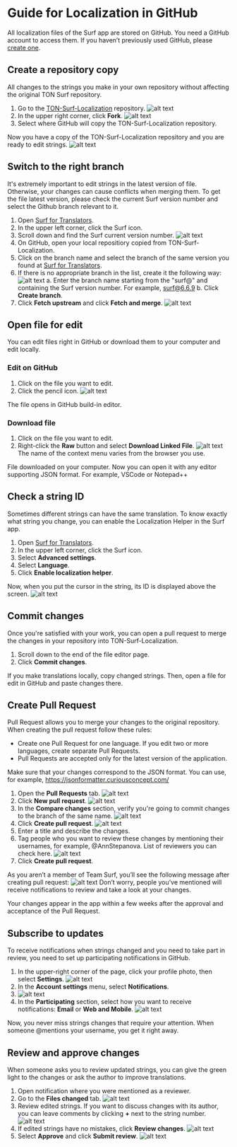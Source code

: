 # Guide for Localization in GitHub

All localization files of the Surf app are stored on GitHub. You need a GitHub account to access them. If you haven’t previously used GitHub, please [create one](https://github.com/signup?ref_cta=Sign+up&ref_loc=header+logged+out&ref_page=%2F&source=header-home).

## Create a repository copy
All changes to the strings you make in your own repository without affecting the original TON Surf repository.

1. Go to the [TON-Surf-Localization](https://github.com/tonlabs/TON-Surf-Localization) repository.
   ![alt text](images/screenshot-00.png)
2. In the upper right corner, click **Fork**.
   ![alt text](images/screenshot-01.png)
3. Select where GitHub will copy the TON-Surf-Localization repository.

Now you have a copy of the TON-Surf-Localization repository and you are ready to edit strings.
![alt text](images/screenshot-02.png)

## Switch to the right branch
It's extremely important to edit strings in the latest version of file. Otherwise, your changes can cause conflicts when merging them.
To get the file latest version, please check the current Surf version number and select the Github branch relevant to it.

1. Open [Surf for Translators](https://ton-surf-translate.firebaseapp.com/).
2. In the upper left corner, click the Surf icon.
3. Scroll down and find the Surf current version number.
   ![alt text](images/screenshot-19.png)
4. On GitHub, open your local repositiory copied from TON-Surf-Localization.
5. Click on the branch name and select the branch of the same version you found at [Surf for Translators](https://ton-surf-translate.firebaseapp.com/). 
6. If there is no appropriate branch in the list, create it the following way:
   ![alt text](images/screenshot-20.png) 
  a. Enter the branch name starting from the "surf@" and containing the Surf version number. For example, surf@6.6.9
  b. Click **Create branch**.
7. Click **Fetch upstream** and click **Fetch and merge**.
   ![alt text](images/screenshot-21.png)

## Open file for edit
You can edit files right in GitHub or download them to your computer and edit locally. 

### Edit on GitHub
1. Click on the file you want to edit.
2. Click the pencil icon.
![alt text](images/screenshot-03.png)

The file opens in GitHub build-in editor. 

### Download file
1. Click on the file you want to edit.
2. Right-click the **Raw** button and select **Download Linked File**.
   ![alt text](images/screenshot-04.png)
   The name of the context menu varies from the browser you use.

File downloaded on your computer. Now you can open it with any editor supporting JSON format. For example, VSCode or Notepad++

## Check a string ID
Sometimes different strings can have the same translation. To know exactly what string you change, you can enable the Localization Helper in the Surf app.

1. Open [Surf for Translators](https://ton-surf-translate.firebaseapp.com/).
2. In the upper left corner, click the Surf icon.
3. Select **Advanced settings**.
4. Select **Language**.
5. Click **Enable localization helper**.

Now, when you put the cursor in the string, its ID is displayed above the screen.
![alt text](images/screenshot-05.png)

## Commit changes
Once you're satisfied with your work, you can open a pull request to merge the changes in your repository into TON-Surf-Localization. 

1. Scroll down to the end of the file editor page.
2. Click **Commit changes**.

If you make translations locally, copy changed strings. Then, open a file for edit in GitHub and paste changes there.

## Create Pull Request
Pull Request allows you to merge your changes to the original repository. When creating the pull request follow these rules:
+ Create one Pull Request for one language. If you edit two or more languages, create separate Pull Requests.
+ Pull Requests are accepted only for the latest version of the application.

Make sure that your changes correspond to the JSON format. You can use, for example, <https://jsonformatter.curiousconcept.com/>

1. Open the **Pull Requests** tab.
   ![alt text](images/screenshot-06.png)
2. Click **New pull request**.
   ![alt text](images/screenshot-07.png)
3. In the **Compare changes** section, verify you're going to commit changes to the branch of the same name.
   ![alt text](images/screenshot-22.png)
4. Click **Create pull request**.
   ![alt text](images/screenshot-08.png)
5. Enter a title and describe the changes.
6. Tag people who you want to review these changes by mentioning their usernames, for example, @AnnStepanova. List of reviewers you can check here.
   ![alt text](images/screenshot-09.png)
7. Click **Create pull request**.

As you aren’t a member of Team Surf, you’ll see the following message after creating pull request:
![alt text](images/screenshot-10.png)
Don’t worry, people you’ve mentioned will receive notifications to review and take a look at your changes.

Your changes appear in the app within a few weeks after the approval and acceptance of the Pull Request.

## Subscribe to updates
To receive notifications when strings changed and you need to take part in review, you need to set up participating notifications in GitHub.

1. In the upper-right corner of the page, click your profile photo, then select **Settings**.
   ![alt text](images/screenshot-11.png)
2. In the **Account settings** menu, select **Notifications**.
3. ![alt text](images/screenshot-12.pnge)
4. In the **Participating** section, select how you want to receive notifications: **Email** or **Web and Mobile**.
   ![alt text](images/screenshot-13.png)

Now, you never miss strings changes that require your attention. When someone @mentions your username, you get it right away.

## Review and approve changes
When someone asks you to review updated strings, you can give the green light to the changes or ask the author to improve translations.

1. Open notification where you were mentioned as a reviewer.
2. Go to the **Files changed** tab.
   ![alt text](images/screenshot-14.png)
3. Review edited strings. If you want to discuss changes with its author, you can leave comments by clicking **+** next to the string number.
   ![alt text](images/screenshot-15.png)
4. If edited strings have no mistakes, click **Review changes**.
   ![alt text](images/screenshot-16.png)
5. Select **Approve** and click **Submit review**.
   ![alt text](images/screenshot-17.png)
